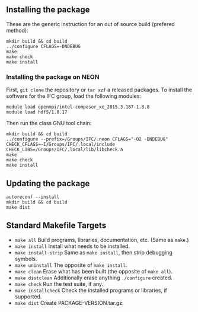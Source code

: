 ## Installing the package

These are the generic instruction for an out of source build (prefered method):

```
mkdir build && cd build
../configure CFLAGS=-DNDEBUG
make
make check
make install
```

### Installing the package on NEON

First, `git clone` the repository or `tar xzf` a released packages. To install the software for the IFC group, load the following modules:

```
module load openmpi/intel-composer_xe_2015.3.187-1.8.8
module load hdf5/1.8.17
```

Then run the class GNU tool chain:

```
mkdir build && cd build
../configure --prefix=/Groups/IFC/.neon CFLAGS="-O2 -DNDEBUG" CHECK_CFLAGS=-I/Groups/IFC/.local/include CHECK_LIBS=/Groups/IFC/.local/lib/libcheck.a
make
make check
make install
```

## Updating the package

```
autoreconf --install
mkdir build && cd build
make dist
```

## Standard Makefile Targets


 - `make all` Build programs, libraries, documentation, etc. (Same as `make`.)
 - `make install` Install what needs to be installed.
 - `make install-strip` Same as `make install`, then strip debugging symbols.
 - `make uninstall` The opposite of `make install`.
 - `make clean` Erase what has been built (the opposite of `make all`).
 - `make distclean` Additionally erase anything `./configure` created.
 - `make check` Run the test suite, if any.
 - `make installcheck` Check the installed programs or libraries, if supported.
 - `make dist` Create PACKAGE-VERSION.tar.gz.
